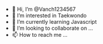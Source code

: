 - 👋 Hi, I’m @Vanch1234567
- 👀 I’m interested in Taekwondo
- 🌱 I’m currently learning Javascript
- 💞️ I’m looking to collaborate on ...
- 📫 How to reach me ...

<!---
Vanch1234567/Vanch1234567 is a ✨ special ✨ repository because its `README.md` (this file) appears on your GitHub profile.
You can click the Preview link to take a look at your changes.
--->
